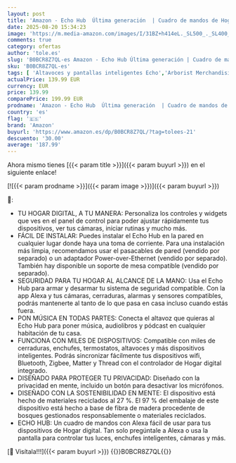 ```yaml
---
layout: post
title: 'Amazon - Echo Hub  Última generación  | Cuadro de mandos de Hogar digital con pantalla de 8" y Alexa | Compatible con miles de dispositivos'
date: 2025-08-20 15:34:23
image: 'https://m.media-amazon.com/images/I/31BZ+h414eL._SL500_._SL400_.jpg'
comments: true
category: ofertas
author: 'tole.es'
slug: 'B0BCR8Z7QL-es Amazon - Echo Hub Última generación | Cuadro de mandos de...'
sku: 'B0BCR8Z7QL-es'
tags: [ 'Altavoces y pantallas inteligentes Echo','Arborist Merchandising Root','Control Del Hogar Inteligente','Dispositivos Amazon','Dispositivos Amazon y Accesorios','Dispositivos Amazon y accesorios','Echo Hub','Pantallas inteligentes','Próximas ofertas en dispositivos Amazon','Self Service','Special Features Stores','alexa','amazon','e97153f7-7531-4959-bcaa-edabbf48d7f8_0','e97153f7-7531-4959-bcaa-edabbf48d7f8_2601','e97153f7-7531-4959-bcaa-edabbf48d7f8_9601','🇪🇸', ]
actualPrice: 139.99 EUR
currency: EUR
price: 139.99
comparePrice: 199.99 EUR
prodname: 'Amazon - Echo Hub  Última generación  | Cuadro de mandos de Hogar digital con pantalla de 8" y Alexa | Compatible con miles de dispositivos'
country: 'es'
flag: '🇪🇸'
brand: 'Amazon'
buyurl: 'https://www.amazon.es/dp/B0BCR8Z7QL/?tag=tolees-21'
descuento: '30.00'
average: '187.99'
---
```


Ahora mismo tienes [{{< param title >}}]({{< param buyurl >}}) en el siguiente enlace!

[![{{< param prodname >}}]({{< param image >}})]({{< param buyurl >}})

🔎:

- TU HOGAR DIGITAL, A TU MANERA: Personaliza los controles y widgets que ves en el panel de control para poder ajustar rápidamente tus dispositivos, ver tus cámaras, iniciar rutinas y mucho más.
- FÁCIL DE INSTALAR: Puedes instalar el Echo Hub en la pared en cualquier lugar donde haya una toma de corriente. Para una instalación más limpia, recomendamos usar el pasacables de pared (vendido por separado) o un adaptador Power-over-Ethernet (vendido por separado). También hay disponible un soporte de mesa compatible (vendido por separado).
- SEGURIDAD PARA TU HOGAR AL ALCANCE DE LA MANO: Usa el Echo Hub para armar y desarmar tu sistema de seguridad compatible. Con la app Alexa y tus cámaras, cerraduras, alarmas y sensores compatibles, podrás mantenerte al tanto de lo que pasa en casa incluso cuando estás fuera.
- PON MÚSICA EN TODAS PARTES: Conecta el altavoz que quieras al Echo Hub para poner música, audiolibros y pódcast en cualquier habitación de tu casa.
- FUNCIONA CON MILES DE DISPOSITIVOS: Compatible con miles de cerraduras, enchufes, termostatos, altavoces y más dispositivos inteligentes. Podrás sincronizar fácilmente tus dispositivos wifi, Bluetooth, Zigbee, Matter y Thread con el controlador de Hogar digital integrado.
- DISEÑADO PARA PROTEGER TU PRIVACIDAD: Diseñado con la privacidad en mente, incluido un botón para desactivar los micrófonos.
- DISEÑADO CON LA SOSTENIBILIDAD EN MENTE: El dispositivo está hecho de materiales reciclados al 27 %. El 97 % del embalaje de este dispositivo está hecho a base de fibra de madera procedente de bosques gestionados responsablemente o materiales reciclados.
- ECHO HUB: Un cuadro de mandos con Alexa fácil de usar para tus dispositivos de Hogar digital. Tan solo pregúntale a Alexa o usa la pantalla para controlar tus luces, enchufes inteligentes, cámaras y más.

[🛒 Visítala!!!]({{< param buyurl >}})
{{<world>}}B0BCR8Z7QL{{</world>}}

